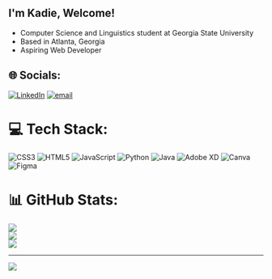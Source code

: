 ## I'm Kadie, Welcome!

* Computer Science and Linguistics student at Georgia State University
* Based in Atlanta, Georgia
* Aspiring Web Developer

## 🌐 Socials:
[![LinkedIn](https://img.shields.io/badge/LinkedIn-%230077B5.svg?logo=linkedin&logoColor=white)](https://linkedin.com/in/kdelise) [![email](https://img.shields.io/badge/Email-D14836?logo=gmail&logoColor=white)](mailto:kadiemaejenkins30@gmail.com) 

# 💻 Tech Stack:
![CSS3](https://img.shields.io/badge/css3-%231572B6.svg?style=for-the-badge&logo=css3&logoColor=white) ![HTML5](https://img.shields.io/badge/html5-%23E34F26.svg?style=for-the-badge&logo=html5&logoColor=white) ![JavaScript](https://img.shields.io/badge/javascript-%23323330.svg?style=for-the-badge&logo=javascript&logoColor=%23F7DF1E) ![Python](https://img.shields.io/badge/python-3670A0?style=for-the-badge&logo=python&logoColor=ffdd54) ![Java](https://img.shields.io/badge/java-%23ED8B00.svg?style=for-the-badge&logo=openjdk&logoColor=white) ![Adobe XD](https://img.shields.io/badge/Adobe%20XD-470137?style=for-the-badge&logo=Adobe%20XD&logoColor=#FF61F6) ![Canva](https://img.shields.io/badge/Canva-%2300C4CC.svg?style=for-the-badge&logo=Canva&logoColor=white) ![Figma](https://img.shields.io/badge/figma-%23F24E1E.svg?style=for-the-badge&logo=figma&logoColor=white)
# 📊 GitHub Stats:
![](https://github-readme-stats.vercel.app/api?username=kdelise&theme=dark&hide_border=false&include_all_commits=false&count_private=false)<br/>
![](https://nirzak-streak-stats.vercel.app/?user=kdelise&theme=dark&hide_border=false)<br/>
![](https://github-readme-stats.vercel.app/api/top-langs/?username=kdelise&theme=dark&hide_border=false&include_all_commits=false&count_private=false&layout=compact)

---
[![](https://visitcount.itsvg.in/api?id=kdelise&icon=0&color=8)](https://visitcount.itsvg.in)

<!-- Proudly created with GPRM ( https://gprm.itsvg.in ) -->
